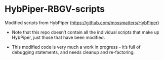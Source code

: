 # HybPiper-RBGV-scripts
Modified scripts from HybPiper (https://github.com/mossmatters/HybPiper) 


- Note that this repo doesn’t contain all the individual scripts that make up HybPiper, just those that have been modified.


- This modified code is very much a work in progress - it’s full of debugging statements, and needs cleanup and re-factoring.
